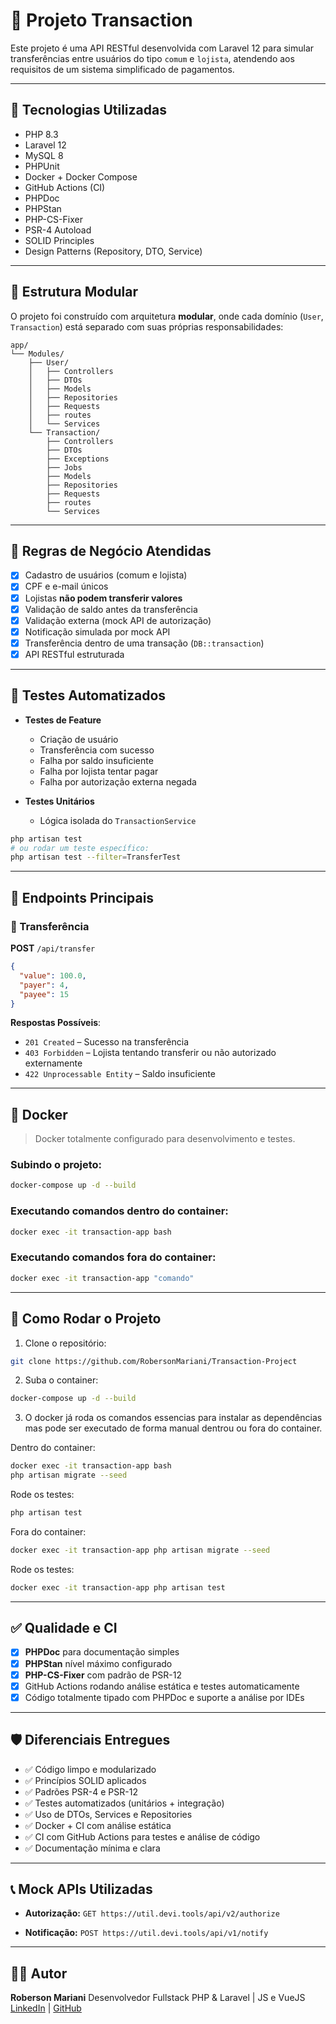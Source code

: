 # 💸 Projeto Transaction

Este projeto é uma API RESTful desenvolvida com Laravel 12 para simular transferências entre usuários do tipo `comum` e `lojista`, atendendo aos requisitos de um sistema simplificado de pagamentos.

---

## 🚀 Tecnologias Utilizadas

- PHP 8.3
- Laravel 12
- MySQL 8
- PHPUnit
- Docker + Docker Compose
- GitHub Actions (CI)
- PHPDoc
- PHPStan
- PHP-CS-Fixer
- PSR-4 Autoload
- SOLID Principles
- Design Patterns (Repository, DTO, Service)

---

## 🧩 Estrutura Modular

O projeto foi construído com arquitetura **modular**, onde cada domínio (`User`, `Transaction`) está separado com suas próprias responsabilidades:

```
app/
└── Modules/
    ├── User/
    │   ├── Controllers
    │   ├── DTOs
    │   ├── Models
    │   ├── Repositories
    │   ├── Requests
    │   ├── routes
    │   └── Services
    └── Transaction/
        ├── Controllers
        ├── DTOs
        ├── Exceptions
        ├── Jobs
        ├── Models
        ├── Repositories
        ├── Requests
        ├── routes
        └── Services
```

---

## 📌 Regras de Negócio Atendidas

- [x] Cadastro de usuários (comum e lojista)
- [x] CPF e e-mail únicos
- [x] Lojistas **não podem transferir valores**
- [x] Validação de saldo antes da transferência
- [x] Validação externa (mock API de autorização)
- [x] Notificação simulada por mock API
- [x] Transferência dentro de uma transação (`DB::transaction`)
- [x] API RESTful estruturada

---

## 🧪 Testes Automatizados

- **Testes de Feature**
  - Criação de usuário
  - Transferência com sucesso
  - Falha por saldo insuficiente
  - Falha por lojista tentar pagar
  - Falha por autorização externa negada

- **Testes Unitários**
  - Lógica isolada do `TransactionService`

```bash
php artisan test
# ou rodar um teste específico:
php artisan test --filter=TransferTest
```

---

## 📮 Endpoints Principais

### 🔁 Transferência

**POST** `/api/transfer`

```json
{
  "value": 100.0,
  "payer": 4,
  "payee": 15
}
```

**Respostas Possíveis**:

- `201 Created` – Sucesso na transferência
- `403 Forbidden` – Lojista tentando transferir ou não autorizado externamente
- `422 Unprocessable Entity` – Saldo insuficiente

---

## 🐳 Docker

> Docker totalmente configurado para desenvolvimento e testes.

### Subindo o projeto:

```bash
docker-compose up -d --build
```

### Executando comandos dentro do container:

```bash
docker exec -it transaction-app bash
```

### Executando comandos fora do container:

```bash
docker exec -it transaction-app "comando"
```

---

## 📄 Como Rodar o Projeto

1. Clone o repositório:
```bash
git clone https://github.com/RobersonMariani/Transaction-Project
```

2. Suba o container:
```bash
docker-compose up -d --build
```

3. O docker já roda os comandos essencias para instalar as dependências mas pode ser executado de forma manual dentrou ou fora do container.

Dentro do container:
```bash
docker exec -it transaction-app bash
php artisan migrate --seed
```
Rode os testes:
```bash
php artisan test
```
Fora do container:
```bash
docker exec -it transaction-app php artisan migrate --seed
```
Rode os testes:
```bash
docker exec -it transaction-app php artisan test
```
---

## ✅ Qualidade e CI

- [x] **PHPDoc** para documentação simples
- [x] **PHPStan** nível máximo configurado
- [x] **PHP-CS-Fixer** com padrão de PSR-12
- [x] GitHub Actions rodando análise estática e testes automaticamente
- [x] Código totalmente tipado com PHPDoc e suporte a análise por IDEs

---

## 🛡️ Diferenciais Entregues

- ✅ Código limpo e modularizado
- ✅ Princípios SOLID aplicados
- ✅ Padrões PSR-4 e PSR-12
- ✅ Testes automatizados (unitários + integração)
- ✅ Uso de DTOs, Services e Repositories
- ✅ Docker + CI com análise estática
- ✅ CI com GitHub Actions para testes e análise de código
- ✅ Documentação mínima e clara

---

## 📞 Mock APIs Utilizadas

- **Autorização:**
  `GET https://util.devi.tools/api/v2/authorize`

- **Notificação:**
  `POST https://util.devi.tools/api/v1/notify`

---

## 👨‍💻 Autor

**Roberson Mariani**
Desenvolvedor Fullstack PHP & Laravel | JS e VueJS
[LinkedIn](https://www.linkedin.com/in/roberson-mariani/) | [GitHub](https://github.com/RobersonMariani)
